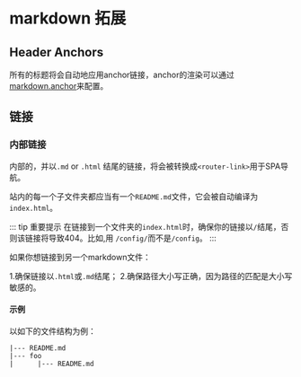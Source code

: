 # markdown 拓展

## Header Anchors

所有的标题将会自动地应用anchor链接，anchor的渲染可以通过[markdown.anchor](../config/README.md#markdown-anchor)来配置。

## 链接

### 内部链接

内部的，并以`.md` or `.html` 结尾的链接，将会被转换成`<router-link>`用于SPA导航。

站内的每一个子文件夹都应当有一个`README.md`文件，它会被自动编译为`index.html`。

::: tip 重要提示
在链接到一个文件夹的`index.html`时，确保你的链接以`/`结尾，否则该链接将导致404。比如,用 `/config/`而不是`/config`。
:::

如果你想链接到另一个markdown文件：

1.确保链接以`.html`或`.md`结尾；
2.确保路径大小写正确，因为路径的匹配是大小写敏感的。

#### 示例
以如下的文件结构为例：

```
|--- README.md
|--- foo
|      |--- README.md
```